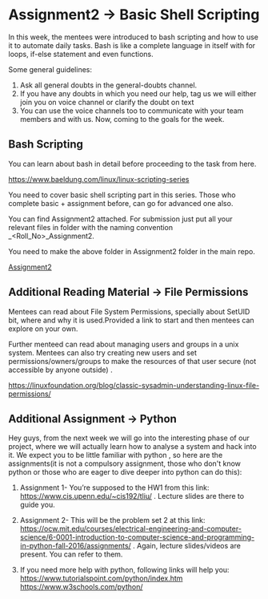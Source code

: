 # Assignment2 -> Basic Shell Scripting

In this week, the mentees were introduced to bash scripting and how to use it to automate daily tasks. Bash is like a complete language in itself with for loops, if-else statement and even functions.

Some general guidelines:
1. Ask all general doubts in the general-doubts  channel.
2. If you have any doubts in which you need our help, tag us we will either join you on voice channel or clarify the doubt on text
3. You can use the voice channels too to communicate with your team members and with us.
Now, coming to the goals for the week.

## Bash Scripting
You can learn about bash in detail before proceeding to the task from here. 

https://www.baeldung.com/linux/linux-scripting-series

You need to cover basic shell scripting part in this series. Those who complete basic + assignment before, can go for advanced one also.

You can find Assignment2 attached. For submission just put all your relevant files in folder with the naming convention
 <Name>_<Roll_No>_Assignment2.


You need to make the above folder in Assignment2 folder in the main repo.

[Assignment2](https://github.com/27-JayaGupta/ACA-Access_Granted/tree/main/Assignment2/Assignment)
## Additional Reading Material -> File Permissions

Mentees can read about File System Permissions, specially about SetUID bit, where and why it is used.Provided a link to start and then mentees can explore on your own. 

Further menteed can read about managing users and groups in a unix system. Mentees can also try creating new users and set permissions/owners/groups to make the resources of that user secure (not accessible by anyone outside) .

https://linuxfoundation.org/blog/classic-sysadmin-understanding-linux-file-permissions/

## Additional Assignment -> Python

Hey guys, from the next week we will go into the interesting phase of our project, where we will actually learn how to analyse a system and hack into it. We expect you to be little familiar with python , so here are the assignments(it is not a compulsory assignment, those who don't know python or those who are eager to dive deeper into python can do this):

1. Assignment 1- You’re supposed to the HW1 from this link: https://www.cis.upenn.edu/~cis192/tliu/ . Lecture slides are there to guide you.

2. Assignment 2- This will be the problem set 2 at this link: https://ocw.mit.edu/courses/electrical-engineering-and-computer-science/6-0001-introduction-to-computer-science-and-programming-in-python-fall-2016/assignments/ . Again, lecture slides/videos are present. You can refer to them.

3. If you need more help with python, following links will help you:
https://www.tutorialspoint.com/python/index.htm 
https://www.w3schools.com/python/ 
